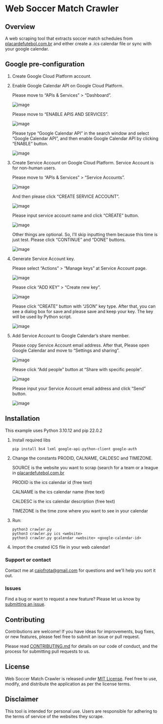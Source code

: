 # Web Soccer Match Crawler

## Overview
A web scraping tool that extracts soccer match schedules from [placardefutebol.com.br](https://www.placardefutebol.com.br/) and either create a .ics calendar file or sync with your google calendar.

## Google pre-configuration

1. Create Google Cloud Platform account.
2. Enable Google Calendar API on Google Cloud Platform.
   
    Please move to “APIs & Services” > “Dashboard”.

    ![image](https://github.com/caiofrota/web-soccer-match-crawler/assets/9461960/a9ee137b-de31-4b65-937e-051b6b105580)
  
    Please move to “ENABLE APIS AND SERVICES”.
  
    ![image](https://github.com/caiofrota/web-soccer-match-crawler/assets/9461960/9ae5e4bf-ba92-49b3-bec1-8a856a8a2337)

    Please type “Google Calendar API” in the search window and select “Google Calendar API”, and then enable Google Calendar API by clicking “ENABLE” button.

    ![image](https://github.com/caiofrota/web-soccer-match-crawler/assets/9461960/cbd8840a-0970-44a7-9562-1803759674e4)

3. Create Service Account on Google Cloud Platform. Service Account is for non-human users.

    Please move to “APIs & Services” > “Service Accounts”.

    ![image](https://github.com/caiofrota/web-soccer-match-crawler/assets/9461960/de658816-d35b-4fd6-80f0-7eb772dc6636)

    And then please click “CREATE SERVICE ACCOUNT”.

    ![image](https://github.com/caiofrota/web-soccer-match-crawler/assets/9461960/6bb010e5-48a5-4f6d-b599-1729ab3986dc)

    Please input service account name and click “CREATE” button.

    ![image](https://github.com/caiofrota/web-soccer-match-crawler/assets/9461960/18cdd819-a70a-42df-8eac-14c1fd3abc68)

    Other things are optional. So, I’ll skip inputting them because this time is just test. Please click “CONTINUE” and “DONE” buttons.

    ![image](https://github.com/caiofrota/web-soccer-match-crawler/assets/9461960/04cb5f65-4f53-48cf-b5ec-d9b4ea0527ab)

4. Generate Service Account key.
   
    Please select “Actions” > “Manage keys” at Service Account page.
    
    ![image](https://github.com/caiofrota/web-soccer-match-crawler/assets/9461960/64b46dae-3bb6-4014-bef2-c38494ca153f)

    Please click “ADD KEY” > “Create new key”.
    
    ![image](https://github.com/caiofrota/web-soccer-match-crawler/assets/9461960/248211cd-fef8-43de-8e38-a4ab5a504283)

    Please click “CREATE” button with “JSON” key type. After that, you can see a dialog box for save and please save and keep your key. The key will be used by Python script.

    ![image](https://github.com/caiofrota/web-soccer-match-crawler/assets/9461960/f4924f75-ced8-4f71-8222-435f9cf834bd)

5. Add Service Account to Google Calendar’s share member.

    Please copy Service Account email address.
    After that, Please open Google Calendar and move to “Settings and sharing”.

    ![image](https://github.com/caiofrota/web-soccer-match-crawler/assets/9461960/b5e51854-aea2-45f4-bb67-80452a59023c)

    Please click “Add people” button at “Share with specific people”.

    ![image](https://github.com/caiofrota/web-soccer-match-crawler/assets/9461960/ae90880c-824b-43da-87a4-50d6b3795f25)

    Please input your Service Account email address and click “Send” button.

    ![image](https://github.com/caiofrota/web-soccer-match-crawler/assets/9461960/5979eae3-dbc5-4e74-8636-00a124f90440)

## Installation

This example uses Python 3.10.12 and pip 22.0.2

1. Install required libs
   
    ```pip install bs4 lxml google-api-python-client google-auth```

2. Change the constants PRODID, CALNAME, CALDESC and TIMEZONE.

   SOURCE is the website you want to scrap (search for a team or a league in [placardefutebol.com.br](https://www.placardefutebol.com.br/)

   PRODID is the ics calendar id (free text)
   
   CALNAME is the ics calendar name (free text)

   CALDESC is the ics calendar description (free text)

   TIMEZONE is the time zone where you want to see in your calendar
      
3. Run:

   ```
   python3 crawler.py
   python3 crawler.py ics <website>
   python3 crawler.py gcalendar <website> <google-calendar-id>
   ```

4. Import the created ICS file in your web calendar!

### Support or contact
Contact me at caiofrota@gmail.com for questions and we'll help you sort it out.

### Issues
Find a bug or want to request a new feature? Please let us know by [submitting an issue](https://github.com/caiofrota/web-soccer-match-crawler/issues).

## Contributing
Contributions are welcome! If you have ideas for improvements, bug fixes, or new features, please feel free to submit an issue or pull request.

Please read [CONTRIBUTING.md](https://gist.github.com/caiofrota/6e65a17fd3bf100d058cb48dcc780b21) for details on our code of conduct, and the process for submitting pull requests to us.

## License
Web Soccer Match Crawler is released under [MIT License](https://github.com/caiofrota/web-soccer-match-crawler/blob/main/LICENSE). Feel free to use, modify, and distribute the application as per the license terms.

## Disclaimer
This tool is intended for personal use. Users are responsible for adhering to the terms of service of the websites they scrape.
